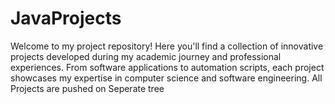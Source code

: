 # JavaProjects
Welcome to my project repository! Here you'll find a collection of innovative projects developed during my academic journey and professional experiences. From software applications to automation scripts, each project showcases my expertise in computer science and software engineering.
All Projects are pushed on Seperate tree
